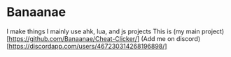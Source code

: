 # Banaanae
I make things
I mainly use ahk, lua, and js projects
This is (my main project)[https://github.com/Banaanae/Cheat-Clicker/]
(Add me on discord)[https://discordapp.com/users/467230314268196898/]
